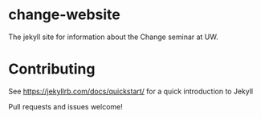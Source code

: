# change-website

The jekyll site for information about the Change seminar at UW.

# Contributing

See https://jekyllrb.com/docs/quickstart/ for a quick introduction to Jekyll

Pull requests and issues welcome!

